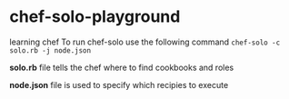 # chef-solo-playground
learning chef
To run chef-solo use the following command
`chef-solo -c solo.rb -j node.json`

**solo.rb** file tells the chef where to find cookbooks and roles

**node.json** file is used to specify which recipies to execute
